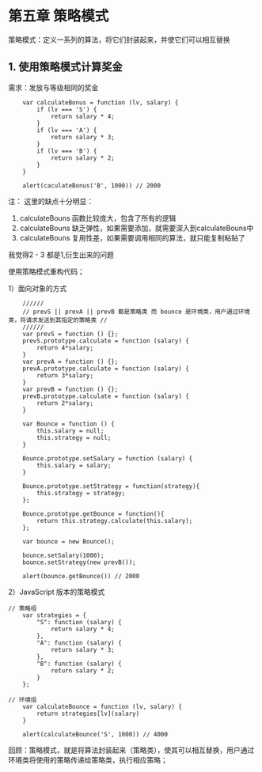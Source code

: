 # 第五章 策略模式

策略模式：定义一系列的算法，将它们封装起来，并使它们可以相互替换

## 1. 使用策略模式计算奖金

需求：发放与等级相同的奖金

```
    var calculateBonus = function (lv, salary) {
        if (lv === 'S') {
            return salary * 4;
        }
        if (lv === 'A') {
            return salary * 3;
        }
        if (lv === 'B') {
            return salary * 2;
        }
    }

    alert(caculateBonus('B', 1000)) // 2000
```

注：
这里的缺点十分明显：
1. calculateBouns 函数比较庞大，包含了所有的逻辑
2. calculateBouns 缺乏弹性，如果需要添加，就需要深入到calculateBouns中
3. calculateBouns 复用性差，如果需要调用相同的算法，就只能复制粘贴了

我觉得2 - 3 都是1,衍生出来的问题


使用策略模式重构代码；

1）面向对象的方式

```
    //////
    // prevS || prevA || prevB 都是策略类 而 bounce 是环境类，用户通过环境类，将请求发送到其指定的策略类 //
    //////
    var prevS = function () {};
    prevS.prototype.calculate = function (salary) {
        return 4*salary;
    }
    var prevA = function () {};
    prevA.prototype.calculate = function (salary) {
        return 3*salary;
    }
    var prevB = function () {};
    prevB.prototype.calculate = function (salary) {
        return 2*salary;
    }

    var Bounce = function () {
        this.salary = null;
        this.strategy = null;
    }

    Bounce.prototype.setSalary = function (salary) {
        this.salary = salary;
    }

    Bounce.prototype.setStrategy = function(strategy){
        this.strategy = strategy;
    };

    Bounce.prototype.getBounce = function(){
        return this.strategy.calculate(this.salary);
    };

    var bounce = new Bounce();

    bounce.setSalary(1000);
    bounce.setStrategy(new prevB());

    alert(bounce.getBounce()) // 2000
```


2）JavaScript 版本的策略模式

```
// 策略组
    var strategies = {
        "S": function (salary) {
            return salary * 4;
        },
        "A": function (salary) {
            return salary * 3;
        },
        "B": function (salary) {
            return salary * 2;
        }
    };

// 环境组
    var calculateBounce = function (lv, salary) {
        return strategies[lv](salary)
    }

    alert(calculateBounce('S', 1000)) // 4000
```


回顾：策略模式，就是将算法封装起来（策略类），使其可以相互替换，用户通过环境类将使用的策略传递给策略类，执行相应策略；






